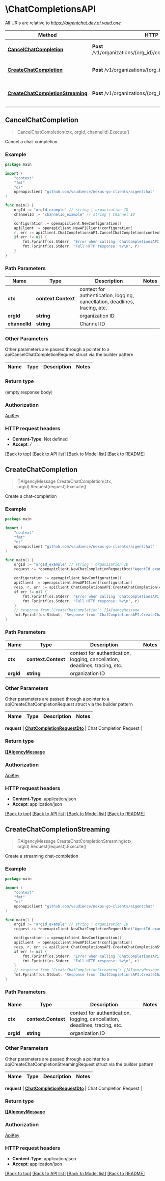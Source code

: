 # \ChatCompletionsAPI

All URIs are relative to *https://aigentchat.dev.ai.vaud.one*

Method | HTTP request | Description
------------- | ------------- | -------------
[**CancelChatCompletion**](ChatCompletionsAPI.md#CancelChatCompletion) | **Post** /v1/organizations/{org_id}/completions/cancel/{channel_id} | Cancel a chat-completion
[**CreateChatCompletion**](ChatCompletionsAPI.md#CreateChatCompletion) | **Post** /v1/organizations/{org_id}/completions | Create a chat-completion
[**CreateChatCompletionStreaming**](ChatCompletionsAPI.md#CreateChatCompletionStreaming) | **Post** /v1/organizations/{org_id}/completions/stream | Create a streaming chat-completion



## CancelChatCompletion

> CancelChatCompletion(ctx, orgId, channelId).Execute()

Cancel a chat-completion



### Example

```go
package main

import (
	"context"
	"fmt"
	"os"
	openapiclient "github.com/vaudience/nexus-go-clients/aigentchat"
)

func main() {
	orgId := "orgId_example" // string | organization ID
	channelId := "channelId_example" // string | Channel ID

	configuration := openapiclient.NewConfiguration()
	apiClient := openapiclient.NewAPIClient(configuration)
	r, err := apiClient.ChatCompletionsAPI.CancelChatCompletion(context.Background(), orgId, channelId).Execute()
	if err != nil {
		fmt.Fprintf(os.Stderr, "Error when calling `ChatCompletionsAPI.CancelChatCompletion``: %v\n", err)
		fmt.Fprintf(os.Stderr, "Full HTTP response: %v\n", r)
	}
}
```

### Path Parameters


Name | Type | Description  | Notes
------------- | ------------- | ------------- | -------------
**ctx** | **context.Context** | context for authentication, logging, cancellation, deadlines, tracing, etc.
**orgId** | **string** | organization ID | 
**channelId** | **string** | Channel ID | 

### Other Parameters

Other parameters are passed through a pointer to a apiCancelChatCompletionRequest struct via the builder pattern


Name | Type | Description  | Notes
------------- | ------------- | ------------- | -------------



### Return type

 (empty response body)

### Authorization

[ApiKey](../README.md#ApiKey)

### HTTP request headers

- **Content-Type**: Not defined
- **Accept**: */*

[[Back to top]](#) [[Back to API list]](../README.md#documentation-for-api-endpoints)
[[Back to Model list]](../README.md#documentation-for-models)
[[Back to README]](../README.md)


## CreateChatCompletion

> []AIgencyMessage CreateChatCompletion(ctx, orgId).Request(request).Execute()

Create a chat-completion



### Example

```go
package main

import (
	"context"
	"fmt"
	"os"
	openapiclient "github.com/vaudience/nexus-go-clients/aigentchat"
)

func main() {
	orgId := "orgId_example" // string | organization ID
	request := *openapiclient.NewChatCompletionRequestDto("AgentId_example", "Message_example") // ChatCompletionRequestDto | Chat Completion Request

	configuration := openapiclient.NewConfiguration()
	apiClient := openapiclient.NewAPIClient(configuration)
	resp, r, err := apiClient.ChatCompletionsAPI.CreateChatCompletion(context.Background(), orgId).Request(request).Execute()
	if err != nil {
		fmt.Fprintf(os.Stderr, "Error when calling `ChatCompletionsAPI.CreateChatCompletion``: %v\n", err)
		fmt.Fprintf(os.Stderr, "Full HTTP response: %v\n", r)
	}
	// response from `CreateChatCompletion`: []AIgencyMessage
	fmt.Fprintf(os.Stdout, "Response from `ChatCompletionsAPI.CreateChatCompletion`: %v\n", resp)
}
```

### Path Parameters


Name | Type | Description  | Notes
------------- | ------------- | ------------- | -------------
**ctx** | **context.Context** | context for authentication, logging, cancellation, deadlines, tracing, etc.
**orgId** | **string** | organization ID | 

### Other Parameters

Other parameters are passed through a pointer to a apiCreateChatCompletionRequest struct via the builder pattern


Name | Type | Description  | Notes
------------- | ------------- | ------------- | -------------

 **request** | [**ChatCompletionRequestDto**](ChatCompletionRequestDto.md) | Chat Completion Request | 

### Return type

[**[]AIgencyMessage**](AIgencyMessage.md)

### Authorization

[ApiKey](../README.md#ApiKey)

### HTTP request headers

- **Content-Type**: application/json
- **Accept**: application/json

[[Back to top]](#) [[Back to API list]](../README.md#documentation-for-api-endpoints)
[[Back to Model list]](../README.md#documentation-for-models)
[[Back to README]](../README.md)


## CreateChatCompletionStreaming

> []AIgencyMessage CreateChatCompletionStreaming(ctx, orgId).Request(request).Execute()

Create a streaming chat-completion



### Example

```go
package main

import (
	"context"
	"fmt"
	"os"
	openapiclient "github.com/vaudience/nexus-go-clients/aigentchat"
)

func main() {
	orgId := "orgId_example" // string | organization ID
	request := *openapiclient.NewChatCompletionRequestDto("AgentId_example", "Message_example") // ChatCompletionRequestDto | Chat Completion Request

	configuration := openapiclient.NewConfiguration()
	apiClient := openapiclient.NewAPIClient(configuration)
	resp, r, err := apiClient.ChatCompletionsAPI.CreateChatCompletionStreaming(context.Background(), orgId).Request(request).Execute()
	if err != nil {
		fmt.Fprintf(os.Stderr, "Error when calling `ChatCompletionsAPI.CreateChatCompletionStreaming``: %v\n", err)
		fmt.Fprintf(os.Stderr, "Full HTTP response: %v\n", r)
	}
	// response from `CreateChatCompletionStreaming`: []AIgencyMessage
	fmt.Fprintf(os.Stdout, "Response from `ChatCompletionsAPI.CreateChatCompletionStreaming`: %v\n", resp)
}
```

### Path Parameters


Name | Type | Description  | Notes
------------- | ------------- | ------------- | -------------
**ctx** | **context.Context** | context for authentication, logging, cancellation, deadlines, tracing, etc.
**orgId** | **string** | organization ID | 

### Other Parameters

Other parameters are passed through a pointer to a apiCreateChatCompletionStreamingRequest struct via the builder pattern


Name | Type | Description  | Notes
------------- | ------------- | ------------- | -------------

 **request** | [**ChatCompletionRequestDto**](ChatCompletionRequestDto.md) | Chat Completion Request | 

### Return type

[**[]AIgencyMessage**](AIgencyMessage.md)

### Authorization

[ApiKey](../README.md#ApiKey)

### HTTP request headers

- **Content-Type**: application/json
- **Accept**: application/json

[[Back to top]](#) [[Back to API list]](../README.md#documentation-for-api-endpoints)
[[Back to Model list]](../README.md#documentation-for-models)
[[Back to README]](../README.md)


